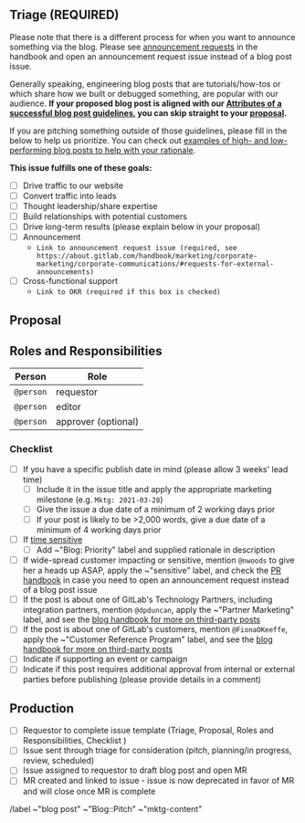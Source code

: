 <!-- PLEASE READ: See https://about.gitlab.com/handbook/marketing/blog/ for details on the blog process. Unless you are just suggesting a blog post idea, you will need to create the formatted merge request for your blog post in order for it to be reviewed and published. -->

## Triage (REQUIRED)

Please note that there is a different process for when you want to announce something via the blog. Please see [announcement requests](https://about.gitlab.com/handbook/marketing/corporate-marketing/corporate-communications/#requests-for-external-announcements) in the handbook and open an announcement request issue instead of a blog post issue. 

Generally speaking, engineering blog posts that are tutorials/how-tos or which share how we built or debugged something, are popular with our audience. **If your proposed blog post is aligned with our [Attributes of a successful blog post guidelines](https://about.gitlab.com/handbook/marketing/blog/#attributes-of-a-successful-blog-post), you can skip straight to your [proposal](#proposal).** 

If you are pitching something outside of those guidelines, please fill in the below to help us prioritize. You can check out [examples of high- and low-performing blog posts to help with your rationale](https://about.gitlab.com/handbook/marketing/inbound-marketing/content/editorial-team/#top-performing-blog-posts). 

**This issue fulfills one of these goals:** <!--(Requestor check one)-->
- [ ] Drive traffic to our website
- [ ] Convert traffic into leads
- [ ] Thought leadership/share expertise
- [ ] Build relationships with potential customers
- [ ] Drive long-term results (please explain below in your proposal)
- [ ] Announcement 
  - `Link to announcement request issue (required, see https://about.gitlab.com/handbook/marketing/corporate-marketing/corporate-communications/#requests-for-external-announcements)`
- [ ] Cross-functional support 
   - `Link to OKR (required if this box is checked)` 
   
## Proposal

<!-- What do you want to blog about? Add your description here. If you are making an announcement, please open an `announcement` request issue in the Corporate Marketing project instead: https://about.gitlab.com/handbook/marketing/corporate-marketing/corporate-communications/#requests-for-external-announcements -->

## Roles and Responsibilities 
| Person | Role |
| ------ | ------ |
| `@person` | requestor | 
| `@person`| editor |
| `@person` | approver (optional) | 

### Checklist

- [ ] If you have a specific publish date in mind (please allow 3 weeks' lead time)
  - [ ] Include it in the issue title and apply the appropriate marketing milestone (e.g. `Mktg: 2021-03-28`)
  - [ ] Give the issue a due date of a minimum of 2 working days prior
  - [ ] If your post is likely to be >2,000 words, give a due date of a minimum of 4 working days prior
- [ ] If [time sensitive](https://about.gitlab.com/handbook/marketing/blog/#process-for-time-sensitive-posts)
  - [ ] Add ~"Blog: Priority" label and supplied rationale in description
- [ ] If wide-spread customer impacting or sensitive, mention `@nwoods` to give her a heads up ASAP, apply the ~"sensitive" label, and check the [PR handbook](https://about.gitlab.com/handbook/marketing/corporate-marketing/corporate-communications/#requests-for-external-announcements) in case you need to open an announcement request instead of a blog post issue
- [ ] If the post is about one of GitLab's Technology Partners, including integration partners, mention `@dpduncan`,  apply the ~"Partner Marketing" label, and see the [blog handbook for more on third-party posts](https://about.gitlab.com/handbook/marketing/blog/index.html#third-party-posts)
- [ ] If the post is about one of GitLab's customers, mention `@FionaOKeeffe`, apply the ~"Customer Reference Program" label, and see the [blog handbook for more on third-party posts](https://about.gitlab.com/handbook/marketing/blog/index.html#third-party-posts)
- [ ] Indicate if supporting an event or campaign
- [ ] Indicate if this post requires additional approval from internal or external parties before publishing (please provide details in a comment)

## Production 
- [ ] Requestor to complete issue template (Triage, Proposal, Roles and Responsibilities, Checklist )
- [ ] Issue sent through triage for consideration (pitch, planning/in progress, review, scheduled) 
- [ ] Issue assigned to requestor to draft blog post and open MR
- [ ] MR created and linked to issue - issue is now deprecated in favor of MR and will close once MR is complete

/label ~"blog post" ~"Blog::Pitch" ~"mktg-content"
